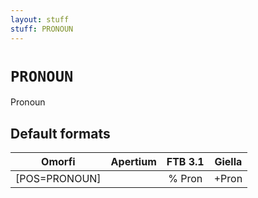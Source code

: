 ```yaml
---
layout: stuff
stuff: PRONOUN
---
```

# ` PRONOUN `

Pronoun

## Default formats
| Omorfi | Apertium | FTB 3.1 | Giella |
|:------:|:--------:|:-------:|:------:|
| [POS=PRONOUN] |  | % Pron | +Pron  |

